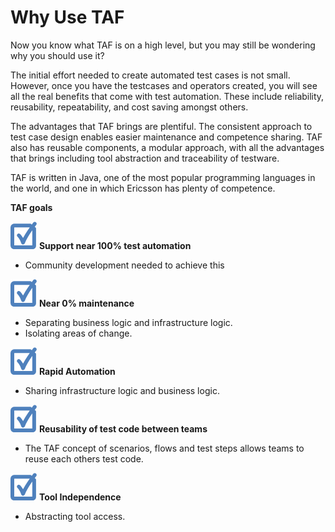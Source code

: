 <head>
   <title>Why Use TAF</title>
</head>

# Why Use TAF

Now you know what TAF is on a high level, but you may still be wondering why you should use it?

The initial effort needed to create automated test cases is not small. However, once you have the testcases
and operators created, you will see all the real benefits that come with test automation. These include reliability,
reusability, repeatability, and cost saving amongst others.

The advantages that TAF brings are plentiful. The consistent approach to test case design enables easier maintenance
and competence sharing. TAF also has reusable components, a modular approach, with all the advantages that brings
including tool abstraction and traceability of testware.

TAF is written in Java, one of the most popular programming languages in the world, and one in which Ericsson has
plenty of competence.

**TAF goals**

![Checked](../images/icons/emoticons/checked.png) **Support near 100% test automation**

- Community development needed to achieve this

![Checked](../images/icons/emoticons/checked.png) **Near 0% maintenance**

- Separating business logic and infrastructure logic.
- Isolating areas of change.

![Checked](../images/icons/emoticons/checked.png) **Rapid Automation**

- Sharing infrastructure logic and business logic.

![Checked](../images/icons/emoticons/checked.png) **Reusability of test code between teams**

- The TAF concept of scenarios, flows and test steps allows teams to reuse each others test code.

![Checked](../images/icons/emoticons/checked.png) **Tool Independence**

- Abstracting tool access.
